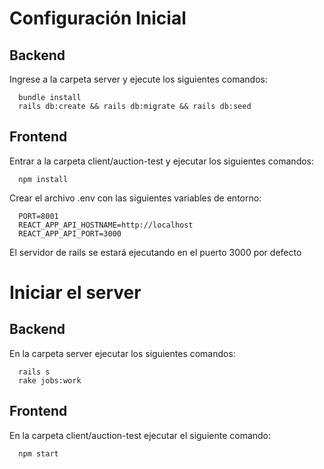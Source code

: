 # Configuración Inicial
## Backend
Ingrese a la carpeta server y ejecute los siguientes comandos:
```
  bundle install
  rails db:create && rails db:migrate && rails db:seed
```

## Frontend
Entrar a la carpeta client/auction-test y ejecutar los siguientes comandos:
```
  npm install
```
Crear el archivo .env con las siguientes variables de entorno:
```
  PORT=8001
  REACT_APP_API_HOSTNAME=http://localhost
  REACT_APP_API_PORT=3000
```
El servidor de rails se estará ejecutando en el puerto 3000 por defecto

# Iniciar el server
## Backend
En la carpeta server ejecutar los siguientes comandos:
```
  rails s
  rake jobs:work
```

## Frontend
En la carpeta client/auction-test ejecutar el siguiente comando:
```
  npm start
```
